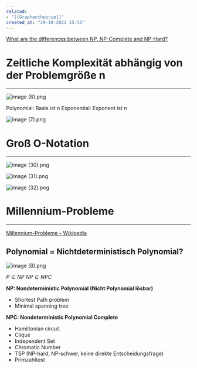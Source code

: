 ```yaml
---
related:
- "[[Graphentheorie]]"
created_at: "29-10-2022 15:51"
---
```



[What are the differences between NP, NP-Complete and NP-Hard?](https://stackoverflow.com/questions/1857244/what-are-the-differences-between-np-np-complete-and-np-hard)

# Zeitliche Komplexität abhängig von der Problemgröße n
---
![image (6).png](image_(6)%2010.png)

Polynomial: Basis ist n
Exponential: Exponent ist n

![image (7).png](image_(7)%2010.png)

# Groß O-Notation
---
![image (30).png](image_(30)%204.png)

![image (31).png](image_(31)%204.png)

![image (32).png](image_(32)%203.png)

# Millennium-Probleme
---
[Millennium-Probleme - Wikipedia](https://de.wikipedia.org/wiki/Millennium-Probleme)

## Polynomial = Nichtdeterministisch Polynomial?
![image (8).png](image_(8)%209.png)

$P\subseteq NP$
$NP\subseteq NPC$

**NP: Nondeterministic Polynomial (Nicht Polynomial lösbar)**
- Shortest Path problem
- Minimal spanning tree

**NPC: Nondeterministic Polynomial Complete** 
- Hamiltonian circuit
- Clique
- Independent Set
- Chromatic Number
- TSP (NP-hard, NP-schwer, keine direkte Entscheidungsfrage)
- Primzahltest